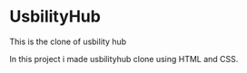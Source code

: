 # UsbilityHub
This is the clone of usbility hub 

In this project i made usbilityhub clone using HTML and CSS.
